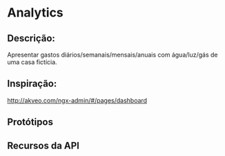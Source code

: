 # Analytics
## Descrição:
Apresentar gastos diários/semanais/mensais/anuais com água/luz/gás de uma casa fictícia.
## Inspiração:
http://akveo.com/ngx-admin/#/pages/dashboard
## Protótipos
## Recursos da API
